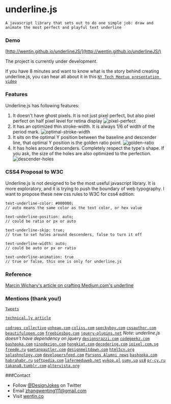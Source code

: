 # underline.js

`A javascript library that sets out to do one simple job: draw and animate the most perfect and playful text underline`


### Demo

[http://wentin.github.io/underlineJS/](http://wentin.github.io/underlineJS/)

The project is currently under development.

If you have 8 minutes and want to know what is the story behind creating underline.js, you can hear all about it in this [`NY Tech Meetup presentation video`](http://embed.wirewax.com/8013554/7bafa8/)

### Features

Underline.js has following features:
 1. It doesn't have ghost pixels. It is not just pixel perfect, but also pixel perfect on half pixel level for retina display
![pixel-perfect](https://cloud.githubusercontent.com/assets/2474904/6017363/fdf6ab3c-ab5a-11e4-936a-f7657532df50.png)
 2. It has an optimized thin stroke-width. It is always 1/6 of width of the period mark.
![optimal-stroke-width](https://cloud.githubusercontent.com/assets/2474904/6017364/fdf7ca62-ab5a-11e4-976e-285dd759b59b.png)
 3. It sits on the optimal Y position between the baseline and descender line, that optimal Y position is the golden ratio point.
![golden-ratio](https://cloud.githubusercontent.com/assets/2474904/6017362/fdf60510-ab5a-11e4-9965-4e8a6b0a9f4c.png)
 4. It has holes around descenders. Completely respect the type's shape. If you ask, the size of the holes are also optimized to the perfection.
![descender-holes](https://cloud.githubusercontent.com/assets/2474904/6017361/fdf3f4f0-ab5a-11e4-89a4-f6e6e0588c2b.png)

### CSS4 Proposal to W3C

Underline.js is not designed to be the most useful javascript library. It is more exploratory, and it is trying to push the boundary of web typography. I want to propose these new css rules to W3C for css4 edition:

    text-underline-color: #000000;
    // auto means the same color as the text color, or hex value

    text-underline-position: auto;
    // could be ratio or px or auto

    text-underline-skip: true;
    // true to set holes around descenders, false to turn it off

    text-underline-width: auto;
    // could be auto or px or ratio

    text-underline-animation: true
    // true or false, this one is only for underline.js

### Reference

[Marcin Wichary's article on crafting Medium.com's underline](https://medium.com/designing-medium/crafting-link-underlines-on-medium-7c03a9274f9)

### Mentions (thank you!)

[`Tweets`](https://storify.com/DesignJokes/underline-js-tweets) 

[`technical.ly article`](https://technical.ly/brooklyn/2015/02/12/wenting-zhang-underline-js/) 

[`codrops collective`](http://tympanus.net/codrops/collective/collective-155/)
[`unheap.com`](http://www.unheap.com/user-interface/text-links/underline-js/)
[`coliss.com`](http://coliss.com/articles/build-websites/operation/javascript/js-draw-and-animate-underline.html)
[`speckyboy.com`](http://speckyboy.com/2015/02/24/weekly-news-for-designers-n-273/)
[`cssauthor.com`](http://www.cssauthor.com/weekly-web-development-resources-and-tools-95/)
[`beautifulopen.com`](http://beautifulopen.com/2015/01/06/underline-js/)
[`freebiesbug.com`](http://freebiesbug.com/code-stuff/underline-js-animate-text-underline/)
[`jquery-plugins.net`](http://jquery-plugins.net/underlinejs-javascript-library-to-draw-and-animate-text-underline)
*Note: underline.js doesn't have dependency on jquery*
[`designsrazzi.com`](http://www.designsrazzi.com/free-jquery-plugins/)
[`codegeekz.com`](http://codegeekz.com/15-handy-javascript-libraries-for-march-2015/)
[`bashooka.com`](http://bashooka.com/coding/javascript-libraries-for-web-typography/)
[`ninodezign.com`](http://ninodezign.com/10-funny-jquery-plugins-for-your-website/)
[`hongkiat.com`](http://www.hongkiat.com/blog/web-typography-tools/)
[`decodering.com`](http://decodering.com/post/110635667154/underline-js-a-javascript-library-that-sets-out)
[`ipixel.com.sg`](http://www.ipixel.com.sg/blog/freebies/underline-js-animate-text-underline/)
[`freede.ru`](http://freede.ru/koding/animatsionnoe-podchyorkivanie-tekst-so-zvukom-pri-navedenii.html)
[`gaetanpautler.com`](http://gaetanpautler.com/weekly-links-and-websites-89/)
[`designmeltdown.com`](http://designmeltdown.com/#s=9406)
[`html5cn.org`](http://www.html5cn.org/article-7851-1.html)
[`splashnology.com`](http://mag.splashnology.com/article/tools-web-dev-march-2015/14012/)
[`developersfeed.com`](http://www.developersfeed.com/25-best-web-development-tools-of-march-2015/)
[`Parsons Alumni news`](http://amt.parsons.edu/blog/mfa-dt-alum-wenting-zhang-presents-underline-js-project-to-ny-tech-meetup/)
[`bashooka.com`](http://bashooka.com/coding/javascript-libraries-for-web-typography/)
[`habrahabr.ru`](http://habrahabr.ru/post/251759/)
[`softpedia.com`](http://webscripts.softpedia.com/script/Text-Management/Text-Tools/underline-js-84277.html)
[`lafermeduweb.net`](http://www.lafermeduweb.net/veille/underline-js-soulignez-a-la-perfection-vos-textes-sans-couper-les-lettres-565407442654482432.html)
[`wykop.pl`](http://www.wykop.pl/wpis/11426174/https-github-com-wentin-underlinejs-fajna-bibliote/)
[`sumy.ua`](http://veselov.sumy.ua/1753-underlinejs-skript-dobavleniya-pravilnogo-podcherkivaniya.html)
[`us8`](http://us8.campaign-archive2.com/?u=9dc44712ae7c52996ea6e645b&id=f8356f478a&e=1d8514e3e4)
[`pr-cy.ru`](http://pr-cy.ru/news/p/4967)
[`takana8.tumblr.com`](http://takana8.tumblr.com/post/110873944747/underline-js-a-javascript-library-that-sets-out)
[`altervista.org`](http://iwinuxfeed.altervista.org/aggregatore/underline-js/?utm_source=dlvr.it&utm_medium=twitter)

###Contact
* Follow [@DesignJokes](http://twitter.com/DesignJokes) on Twitter
* Email <zhangwenting111@gmail.com>
* Visit [wentin.co](http://wentin.co)

